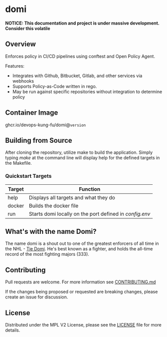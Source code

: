 # domi

__NOTICE: This documentation and project is under massive development. Consider this volatile__

## Overview

Enforces policy in CI/CD pipelines using conftest and Open Policy Agent.

Features:

* Integrates with Github, Bitbucket, Gitlab, and other services via webhooks
* Supports Policy-as-Code written in rego.
* May be run against specific repositories without integration to determine policy

## Container Image

ghcr.io/devops-kung-fu/domi@`version`

## Building from Source

After cloning the repository, utilize make to build the application.  Simply typing _make_ at the command line will display help for the defined targets in the Makefile.

### Quickstart Targets

| Target | Function                                                |
| ------ | ------------------------------------------------------- |
| help   | Displays all targets and what they do                   |
| docker | Builds the docker file                                  |
| run    | Starts domi locally on the port defined in _config.env_ |

## What's with the name Domi?

The name domi is a shout out to one of the greatest enforcers of all time in the NHL - [Tie Domi](https://en.wikipedia.org/wiki/Tie_Domi). He's best known as a fighter, and holds the all-time record of the most fighting majors (333).

## Contributing
Pull requests are welcome. For more information see [CONTRIBUTING.md](contributing.md)

If the changes being proposed or requested are breaking changes, please create an issue for discussion.

## License
Distributed under the MPL V2 License, please see the [LICENSE](LICENSE]) file for more details.